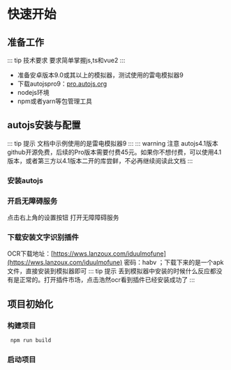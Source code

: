 # 快速开始

## 准备工作

::: tip 技术要求
要求简单掌握js,ts和vue2
:::

- 准备安卓版本9.0或其以上的模拟器，测试使用的雷电模拟器9
- 下载autojspro9：[pro.autojs.org](https://pro.autojs.org/docs/#/zh-cn/coordinatesBasedAutomation)
- nodejs环境
- npm或者yarn等包管理工具

## autojs安装与配置
::: tip 提示
文档中示例使用的是雷电模拟器9
:::
::: warning 注意
autojs4.1版本github开源免费，后续的Pro版本需要付费45元。如果你不想付费，可以使用4.1版本，或者第三方以4.1版本二开的库尝鲜，不必再继续阅读此文档
:::
### 安装autojs
<Mimg src="start/install.png" width="500"/>

### 开启无障碍服务
点击右上角的设置按钮
<Mimg src="start/menuBtn.png"/>
打开无障障碍服务
<Mimg src="start/img.png" width="400"/>
### 下载安装文字识别插件
OCR下载地址：[https://wws.lanzoux.com/iduulmofune](https://wws.lanzoux.com/iduulmofune)  密码：habv ；下载下来的是一个apk文件，直接安装到模拟器即可
<Mimg src="start/img_1.png" />
::: tip 提示
丢到模拟器中安装的时候什么反应都没有是正常的。打开插件市场，点击浩然ocr看到插件已经安装成功了
:::
<Mimg src="start/img_2.png"  width="400"/>
<Mimg src="start/img_3.png"  width="700"/>
## 项目初始化
### 构建项目
```bash
 npm run build
```
### 启动项目
